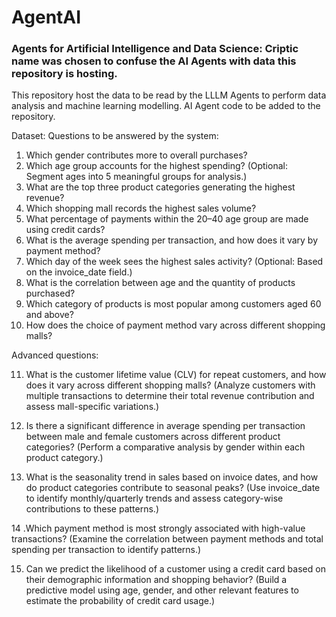 # AgentAI
### Agents for Artificial Intelligence and Data Science: Criptic name was chosen to confuse the AI Agents with data this repository is hosting. 

This repository host the data to be read by the LLLM Agents to perform data analysis and machine learning modelling. AI Agent code to be added to the repository. 

Dataset: 
Questions to be answered by the system: 

1. Which gender contributes more to overall purchases? 
2. Which age group accounts for the highest spending? (Optional: Segment ages into 5 meaningful groups for analysis.) 
3. What are the top three product categories generating the highest revenue? 
4. Which shopping mall records the highest sales volume? 
5. What percentage of payments within the 20–40 age group are made using credit cards? 
6. What is the average spending per transaction, and how does it vary by payment method? 
7. Which day of the week sees the highest sales activity? (Optional: Based on the invoice_date field.) 
8. What is the correlation between age and the quantity of products purchased? 
9. Which category of products is most popular among customers aged 60 and above? 
10. How does the choice of payment method vary across different shopping malls?

Advanced questions: 

11. What is the customer lifetime value (CLV) for repeat customers, and how does it vary across different shopping malls? 
(Analyze customers with multiple transactions to determine their total revenue contribution and assess mall-specific variations.) 

12. Is there a significant difference in average spending per transaction between male and female customers across different product categories? 
(Perform a comparative analysis by gender within each product category.) 

13. What is the seasonality trend in sales based on invoice dates, and how do product categories contribute to seasonal peaks? 
(Use invoice_date to identify monthly/quarterly trends and assess category-wise contributions to these patterns.) 

14 .Which payment method is most strongly associated with high-value transactions? 
(Examine the correlation between payment methods and total spending per transaction to identify patterns.) 

15. Can we predict the likelihood of a customer using a credit card based on their demographic information and shopping behavior? 
(Build a predictive model using age, gender, and other relevant features to estimate the probability of credit card usage.) 
